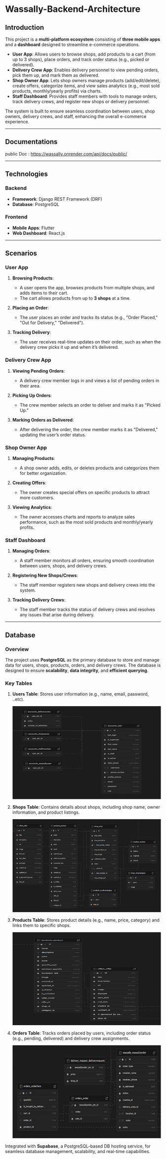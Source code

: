 # Wassally-Backend-Architecture

## Introduction

This project is a **multi-platform ecosystem** consisting of **three mobile apps** and a **dashboard** designed to streamline e-commerce operations.  

- **User App**: Allows users to browse shops, add products to a cart (from up to 3 shops), place orders, and track order status (e.g., picked or delivered).  
- **Delivery Crew App**: Enables delivery personnel to view pending orders, pick them up, and mark them as delivered.  
- **Shop Owner App**: Lets shop owners manage products (add/edit/delete), create offers, categorize items, and view sales analytics (e.g., most sold products, monthly/yearly profits) via charts.  
- **Staff Dashboard**: Provides staff members with tools to manage orders, track delivery crews, and register new shops or delivery personnel.  

The system is built to ensure seamless coordination between users, shop owners, delivery crews, and staff, enhancing the overall e-commerce experience.

---
## Documentations

public Doc : https://wassally.onrender.com/api/docs/public/

---

## Technologies

### Backend
- **Framework**: Django REST Framework (DRF)  
- **Database**: PostgreSQL  

### Frontend
- **Mobile Apps**: Flutter  
- **Web Dashboard**: React.js  

---

## Scenarios

### User App
1. **Browsing Products**:  
   - A user opens the app, browses products from multiple shops, and adds items to their cart.  
   - The cart allows products from up to **3 shops** at a time.  

2. **Placing an Order**:  
   - The user places an order and tracks its status (e.g., "Order Placed," "Out for Delivery," "Delivered").  

3. **Tracking Delivery**:  
   - The user receives real-time updates on their order, such as when the delivery crew picks it up and when it’s delivered.  

### Delivery Crew App
1. **Viewing Pending Orders**:  
   - A delivery crew member logs in and views a list of pending orders in their area.  

2. **Picking Up Orders**:  
   - The crew member selects an order to deliver and marks it as "Picked Up."  

3. **Marking Orders as Delivered**:  
   - After delivering the order, the crew member marks it as "Delivered," updating the user’s order status.  

### Shop Owner App
1. **Managing Products**:  
   - A shop owner adds, edits, or deletes products and categorizes them for better organization.  

2. **Creating Offers**:  
   - The owner creates special offers on specific products to attract more customers.  

3. **Viewing Analytics**:  
   - The owner accesses charts and reports to analyze sales performance, such as the most sold products and monthly/yearly profits.  

### Staff Dashboard
1. **Managing Orders**:  
   - A staff member monitors all orders, ensuring smooth coordination between users, shops, and delivery crews.  

2. **Registering New Shops/Crews**:  
   - The staff member registers new shops and delivery crews into the system.  

3. **Tracking Delivery Crews**:  
   - The staff member tracks the status of delivery crews and resolves any issues that arise during delivery.

---

## Database
### Overview
The project uses **PostgreSQL** as the primary database to store and manage data for users, shops, products, orders, and delivery crews. The database is designed to ensure **scalability**, **data integrity**, and **efficient querying**.

### Key Tables
1. **Users Table**: Stores user information (e.g., name, email, password, ..etc).

      <img src="./images/users_tables.png" alt="users_tables" width="500" height="300">

      
2. **Shops Table**: Contains details about shops, including shop name, owner information, and product listings.

      <img src="./images/shops_tables.png" alt="shops_tables" width="500" height="300">

      
3. **Products Table**: Stores product details (e.g., name, price, category) and links them to specific shops.

      <img src="./images/products_tables.png" alt="products_tables" width="500" height="300">

   
4. **Orders Table**: Tracks orders placed by users, including order status (e.g., pending, delivered) and delivery crew assignments.

      <img src="./images/orders_tables.png" alt="orders_tables" width="500" height="300">

Integrated with **Supabase**, a PostgreSQL-based DB hosting service, for seamless database management, scalability, and real-time capabilities.  
